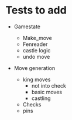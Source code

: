 # Tests to add

- Gamestate

  - Make_move
  - Fenreader
  - castle logic
  - undo move

- Move generation
  - king moves
    - not into check
    - basic moves
    - castling
  - Checks
  - pins
